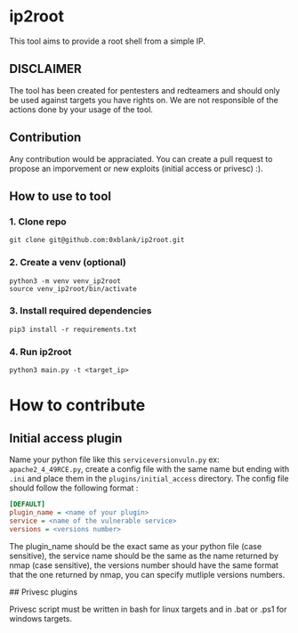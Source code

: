 # ip2root

This tool aims to provide a root shell from a simple IP.

## DISCLAIMER

The tool has been created for pentesters and redteamers and should only be used against targets you have rights on.
We are not responsible of the actions done by your usage of the tool.

## Contribution

Any contribution would be appraciated. You can create a pull request to propose an imporvement or new exploits (initial access or privesc) :).

##  How to use to tool

### 1. Clone repo

```shell
git clone git@github.com:0xblank/ip2root.git
```

### 2. Create a venv (optional)

```shell
python3 -m venv venv_ip2root
source venv_ip2root/bin/activate
```

### 3. Install required dependencies

```shell
pip3 install -r requirements.txt
```

### 4. Run ip2root

```shell
python3 main.py -t <target_ip>
```

# How to contribute

## Initial access plugin

Name your python file like this `serviceversionvuln.py` ex: `apache2_4_49RCE.py`, create a config file with the same name but ending with `.ini` and place them in the `plugins/initial_access` directory. The config file should follow the following format :

```ini
[DEFAULT]
plugin_name = <name of your plugin>
service = <name of the vulnerable service>
versions = <versions number>
```

The plugin_name should be the exact same as your python file (case sensitive), the service name should be the same as the name returned by nmap (case sensitive), the versions number should have the same format that the one returned by nmap, you can specify mutliple versions numbers.

## Privesc plugins

Privesc script must be written in bash for linux targets and in .bat or .ps1 for windows targets.